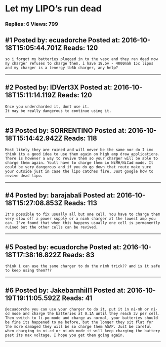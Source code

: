 # Let my LIPO&rsquo;s run dead

### Replies: 6 Views: 799

## \#1 Posted by: ecuadorche Posted at: 2016-10-18T15:05:44.701Z Reads: 120

```
so i forgot my batteries plugged in to the vesc and they ran dead now my charger refuses to charge them, i have 18.5v - 4000mah 15c lipos and my charger is a tenergy tb6b charger, any help?
```

---
## \#2 Posted by: IDVert3X Posted at: 2016-10-18T15:11:14.119Z Reads: 120

```
Once you undercharded it, dont use it.
It may be really dangerous to continue using it.
```

---
## \#3 Posted by: SORRENTINO Posted at: 2016-10-18T15:14:42.942Z Reads: 118

```
Most likely they are ruined and will never be the same nor do I imo think its a good idea to use them again on high amp draw applications. There is however a way to revive them so your charger will be able to charge them again. Youll have to charge them in NiMH/NiCad mode. It could be very dangerous and if you do go down that route make sure your outside just in case the lipo catches fire. Just google how to revive dead lipo.
```

---
## \#4 Posted by: barajabali Posted at: 2016-10-18T15:27:08.853Z Reads: 113

```
It's possible to fix usually all but one cell. You have to charge them very slow off a power supply or a nimh charger at the lowest amp you can. I've found that when this happens usually one cell is permanently ruined but the other cells can be revived.
```

---
## \#5 Posted by: ecuadorche Posted at: 2016-10-18T17:38:16.822Z Reads: 83

```
think i can use the same charger to do the nimh trick?? and is it safe to keep using them???
```

---
## \#6 Posted by: Jakebarnhill1 Posted at: 2016-10-19T19:11:05.592Z Reads: 41

```
@ecuadorche you can use your charger to do it, put it in ni-mh or ni-cd mode and charge the batteries at 0.1A until they reach 3v per cell. Then switch to li-po mode and charge as normal, your batteries should be fine its happened to me before, but the longer they sit flat for the more damaged they will be so charge them ASAP. Just be careful when charging in ni-cd or ni-mh mode it will keep charging the battery past its max voltage. I hope you get them going again.
```

---
